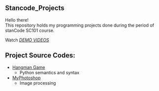 ## Stancode_Projects
Hello there!\
This repository holds my programming projects done during the period of stanCode SC101 course.

Watch *[DEMO VIDEOS](https://drive.google.com/drive/folders/1Gi3bn9qPW_gR0ISyGzVPLd5Bztdvd7rF?fbclid=IwAR36BW3v_bHn-Idsh-0_ROSWLwrXOzoervZId25OOzH2LX4b6FCGDfULdDg)*

## Project Source Codes:
* [Hangman Game](https://github.com/yjliu1214/SC_Projects/blob/main/stanCode_Projects/Hangman_Game/hangman.py)
  * Python semantics and syntax
* [MyPhotoshop](https://github.com/yjliu1214/SC_Projects/blob/main/stanCode_Projects/My_photoshop/stanCodoshop.py)
  * Image processing
